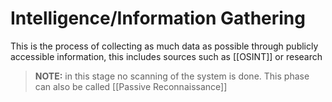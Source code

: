 # Intelligence/Information Gathering
This is the process of collecting as much data as possible through publicly accessible information, this includes sources such as [[OSINT]] or research
> **NOTE:** in this stage no scanning of the system is done.
> This phase can also be called [[Passive Reconnaissance]]